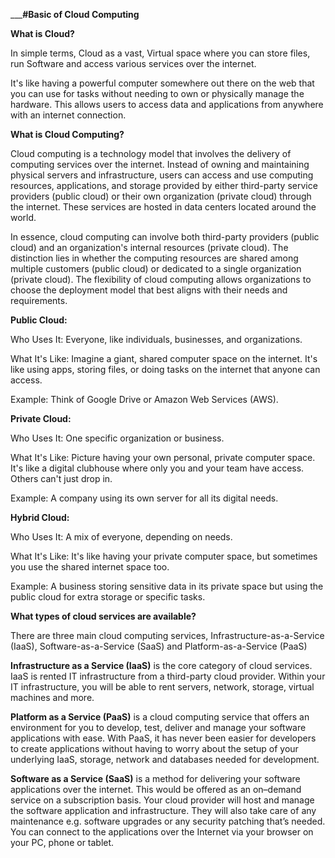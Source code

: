 ___**#Basic of Cloud Computing**

**What is Cloud?**

In simple terms, Cloud as a vast, Virtual space where you can store files, run Software and access various services over the internet.

It's like having a powerful computer somewhere out there on the web that you can use for tasks without needing to own or physically manage the hardware. This allows users to access data and applications from anywhere with an internet connection.

**What is Cloud Computing?**

Cloud computing is a technology model that involves the delivery of computing services over the internet. Instead of owning and maintaining physical servers and infrastructure, users can access and use computing resources, applications, and storage provided by either third-party service providers (public cloud) or their own organization (private cloud) through the internet. These services are hosted in data centers located around the world.

In essence, cloud computing can involve both third-party providers (public cloud) and an organization's internal resources (private cloud). The distinction lies in whether the computing resources are shared among multiple customers (public cloud) or dedicated to a single organization (private cloud). The flexibility of cloud computing allows organizations to choose the deployment model that best aligns with their needs and requirements.

**Public Cloud:**

Who Uses It: Everyone, like individuals, businesses, and organizations.

What It's Like: Imagine a giant, shared computer space on the internet. It's like using apps, storing files, or doing tasks on the internet that anyone can access.

Example: Think of Google Drive or Amazon Web Services (AWS).

**Private Cloud:**

Who Uses It: One specific organization or business.

What It's Like: Picture having your own personal, private computer space. It's like a digital clubhouse where only you and your team have access. Others can't just drop in.

Example: A company using its own server for all its digital needs.

**Hybrid Cloud:**

Who Uses It: A mix of everyone, depending on needs.

What It's Like: It's like having your private computer space, but sometimes you use the shared internet space too.

Example: A business storing sensitive data in its private space but using the public cloud for extra storage or specific tasks.


**What types of cloud services are available?**

There are three main cloud computing services, Infrastructure-as-a-Service (IaaS), Software-as-a-Service (SaaS) and Platform-as-a-Service (PaaS)

**Infrastructure as a Service (IaaS)** is the core category of cloud services. IaaS is rented IT infrastructure from a third-party cloud provider. Within your IT infrastructure, you will be able to rent servers, network, storage, virtual machines and more. 

**Platform as a Service (PaaS)** is a cloud computing service that offers an environment for you to develop, test, deliver and manage your software applications with ease. With PaaS, it has never been easier for developers to create applications without having to worry about the setup of your underlying IaaS, storage, network and databases needed for development. 

**Software as a Service (SaaS)** is a method for delivering your software applications over the internet. This would be offered as an on–demand service on a subscription basis. Your cloud provider will host and manage the software application and infrastructure. They will also take care of any maintenance e.g. software upgrades or any security patching that’s needed. You can connect to the applications over the Internet via your browser on your PC, phone or tablet. 
 

